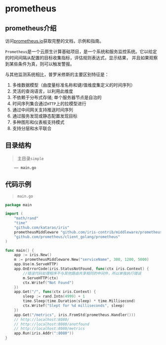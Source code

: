 # prometheus
## prometheus介绍
访问[prometheus.io](prometheus.io)获取完整的文档，示例和指南。

`Prometheus`是一个云原生计算基础项目，是一个系统和服务监控系统。它以给定的时间间隔从配置的目标收集指标，评估规则表达式，显示结果，
并且如果观察到某些条件为真，则可以触发警报。

与其他监测系统相比，普罗米修斯的主要区别特征是：
1. 多维数据模型（由度量标准名称和键/值维度集定义的时间序列）
2. 灵活的查询语言，以利用此维度
3. 不依赖于分布式存储; 单个服务器节点是自治的
4. 时间序列集合通过`HTTP`上的拉模型进行
5. 通过中间网关支持推送时间序列
6. 通过服务发现或静态配置发现目标
7. 多种图形和仪表板支持模式
8. 支持分层和水平联合
## 目录结构
> 主目录`simple`
```html
    —— main.go
```
## 代码示例 
> `main.go`
```go
package main

import (
	"math/rand"
	"time"
	"github.com/kataras/iris"
	prometheusMiddleware "github.com/iris-contrib/middleware/prometheus"
	"github.com/prometheus/client_golang/prometheus"
)

func main() {
	app := iris.New()
	m := prometheusMiddleware.New("serviceName", 300, 1200, 5000)
	app.Use(m.ServeHTTP)
	app.OnErrorCode(iris.StatusNotFound, func(ctx iris.Context) {
		//错误代码处理程序不与其他路由共享相同的中间件，所以单独执行错误
		m.ServeHTTP(ctx)
		ctx.Writef("Not Found")
	})
	app.Get("/", func(ctx iris.Context) {
		sleep := rand.Intn(4999) + 1
		time.Sleep(time.Duration(sleep) * time.Millisecond)
		ctx.Writef("Slept for %d milliseconds", sleep)
	})
	app.Get("/metrics", iris.FromStd(prometheus.Handler()))
	// http://localhost:8080/
	// http://localhost:8080/anotfound
	// http://localhost:8080/metrics
	app.Run(iris.Addr(":8080"))
}
```